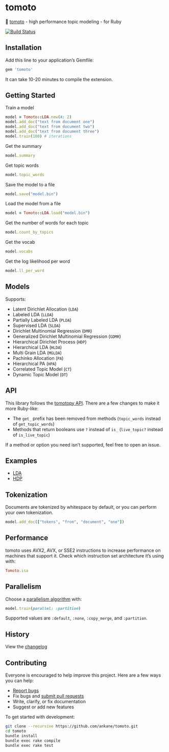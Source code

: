 # tomoto

:tomato: [tomoto](https://github.com/bab2min/tomotopy) - high performance topic modeling - for Ruby

[![Build Status](https://travis-ci.org/ankane/tomoto.svg?branch=master)](https://travis-ci.org/ankane/tomoto)

## Installation

Add this line to your application’s Gemfile:

```ruby
gem 'tomoto'
```

It can take 10-20 minutes to compile the extension.

## Getting Started

Train a model

```ruby
model = Tomoto::LDA.new(k: 2)
model.add_doc("text from document one")
model.add_doc("text from document two")
model.add_doc("text from document three")
model.train(100) # iterations
```

Get the summary

```ruby
model.summary
```

Get topic words

```ruby
model.topic_words
```

Save the model to a file

```ruby
model.save("model.bin")
```

Load the model from a file

```ruby
model = Tomoto::LDA.load("model.bin")
```

Get the number of words for each topic

```ruby
model.count_by_topics
```

Get the vocab

```ruby
model.vocabs
```

Get the log likelihood per word

```ruby
model.ll_per_word
```

## Models

Supports:

- Latent Dirichlet Allocation (`LDA`)
- Labeled LDA (`LLDA`)
- Partially Labeled LDA (`PLDA`)
- Supervised LDA (`SLDA`)
- Dirichlet Multinomial Regression (`DMR`)
- Generalized Dirichlet Multinomial Regression (`GDMR`)
- Hierarchical Dirichlet Process (`HDP`)
- Hierarchical LDA (`HLDA`)
- Multi Grain LDA (`MGLDA`)
- Pachinko Allocation (`PA`)
- Hierarchical PA (`HPA`)
- Correlated Topic Model (`CT`)
- Dynamic Topic Model (`DT`)

## API

This library follows the [tomotopy API](https://bab2min.github.io/tomotopy/v0.9.0/en/). There are a few changes to make it more Ruby-like:

- The `get_` prefix has been removed from methods (`topic_words` instead of `get_topic_words`)
- Methods that return booleans use `?` instead of `is_`  (`live_topic?` instead of `is_live_topic`)

If a method or option you need isn’t supported, feel free to open an issue.

## Examples

- [LDA](examples/lda_basic.rb)
- [HDP](examples/hdp_basic.rb)

## Tokenization

Documents are tokenized by whitespace by default, or you can perform your own tokenization.

```ruby
model.add_doc(["tokens", "from", "document", "one"])
```

## Performance

tomoto uses AVX2, AVX, or SSE2 instructions to increase performance on machines that support it. Check which instruction set architecture it’s using with:

```ruby
Tomoto.isa
```

## Parallelism

Choose a [parallelism algorithm](https://bab2min.github.io/tomotopy/v0.9.0/en/#parallel-sampling-algorithms) with:

```ruby
model.train(parallel: :partition)
```

Supported values are `:default`, `:none`, `:copy_merge`, and `:partition`.

## History

View the [changelog](https://github.com/ankane/tomoto/blob/master/CHANGELOG.md)

## Contributing

Everyone is encouraged to help improve this project. Here are a few ways you can help:

- [Report bugs](https://github.com/ankane/tomoto/issues)
- Fix bugs and [submit pull requests](https://github.com/ankane/tomoto/pulls)
- Write, clarify, or fix documentation
- Suggest or add new features

To get started with development:

```sh
git clone --recursive https://github.com/ankane/tomoto.git
cd tomoto
bundle install
bundle exec rake compile
bundle exec rake test
```
